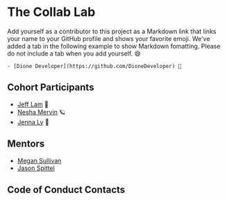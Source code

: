 # The Collab Lab

Add yourself as a contributor to this project as a Markdown link that links your name to your GitHub profile and shows your favorite emoji. We've added a tab in the following example to show Markdown fomatting. Please do not include a tab when you add yourself. 😄

    - [Dione Developer](https://github.com/DioneDeveloper) 💅

## Cohort Participants

- [Jeff Lam](https://github.com/kurzbird) 🫠
- [Nesha Mervin](https://github.com/neshacascia) 🪐
- [Jenna Ly](https://github.com/jennaly) 🦕

## Mentors

- [Megan Sullivan](https://github.com/meganesu)
- [Jason Spittel](https://github.com/spittel)


## Code of Conduct Contacts
